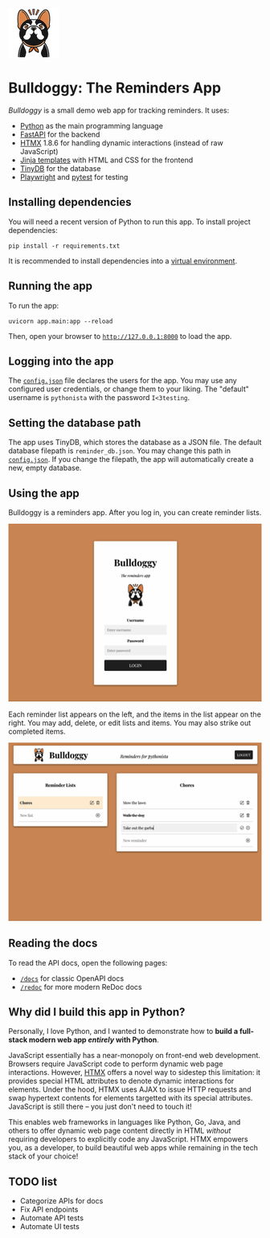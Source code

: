 ![Bulldoggy Logo](static/img/logos/bulldoggy-100px.png)

# Bulldoggy: The Reminders App

*Bulldoggy* is a small demo web app for tracking reminders.
It uses:

* [Python](https://www.python.org/) as the main programming language
* [FastAPI](https://fastapi.tiangolo.com/) for the backend
* [HTMX](https://htmx.org/) 1.8.6 for handling dynamic interactions (instead of raw JavaScript)
* [Jinja templates](https://jinja.palletsprojects.com/en/3.1.x/) with HTML and CSS for the frontend
* [TinyDB](https://tinydb.readthedocs.io/en/latest/index.html) for the database
* [Playwright](https://playwright.dev/python/) and [pytest](https://docs.pytest.org/) for testing


## Installing dependencies

You will need a recent version of Python to run this app.
To install project dependencies:

```
pip install -r requirements.txt
```

It is recommended to install dependencies into a [virtual environment](https://docs.python.org/3/library/venv.html).


## Running the app

To run the app:

```
uvicorn app.main:app --reload
```

Then, open your browser to [`http://127.0.0.1:8000`](http://127.0.0.1:8000) to load the app.


## Logging into the app

The [`config.json`](config.json) file declares the users for the app.
You may use any configured user credentials, or change them to your liking.
The "default" username is `pythonista` with the password `I<3testing`.


## Setting the database path

The app uses TinyDB, which stores the database as a JSON file.
The default database filepath is `reminder_db.json`.
You may change this path in [`config.json`](config.json).
If you change the filepath, the app will automatically create a new, empty database.


## Using the app

Bulldoggy is a reminders app.
After you log in, you can create reminder lists.

![Bulldoggy login](static/img/readme/bulldoggy-login.png)

Each reminder list appears on the left,
and the items in the list appear on the right.
You may add, delete, or edit lists and items.
You may also strike out completed items.

![Bulldoggy reminders](static/img/readme/bulldoggy-reminders.png)


## Reading the docs

To read the API docs, open the following pages:

* [`/docs`](http://127.0.0.1:8000/docs) for classic OpenAPI docs
* [`/redoc`](http://127.0.0.1:8000/redoc) for more modern ReDoc docs


## Why did I build this app in Python?

Personally, I love Python, and I wanted to demonstrate how to **build a full-stack modern web app *entirely* with Python**.

JavaScript essentially has a near-monopoly on front-end web development.
Browsers require JavaScript code to perform dynamic web page interactions.
However, [HTMX](https://htmx.org/) offers a novel way to sidestep this limitation:
it provides special HTML attributes to denote dynamic interactions for elements.
Under the hood, HTMX uses AJAX to issue HTTP requests and swap hypertext contents for elements targetted with its special attributes.
JavaScript is still there – you just don't need to touch it!

This enables web frameworks in languages like Python, Go, Java, and others to offer dynamic web page content
directly in HTML *without* requiring developers to explicitly code any JavaScript.
HTMX empowers you, as a developer, to build beautiful web apps while remaining in the tech stack of your choice!


## TODO list

* Categorize APIs for docs
* Fix API endpoints
* Automate API tests
* Automate UI tests
